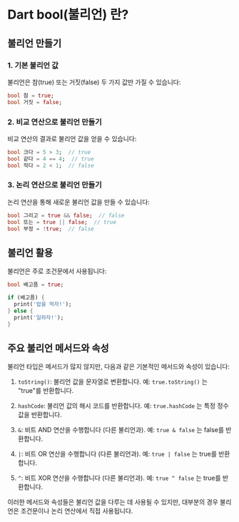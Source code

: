 # Dart bool(불리언) 란?

## 불리언 만들기

### 1. 기본 불리언 값
불리언은 참(true) 또는 거짓(false) 두 가지 값만 가질 수 있습니다:

```dart
bool 참 = true;
bool 거짓 = false;
```

### 2. 비교 연산으로 불리언 만들기
비교 연산의 결과로 불리언 값을 얻을 수 있습니다:

```dart
bool 크다 = 5 > 3;  // true
bool 같다 = 4 == 4;  // true
bool 작다 = 2 < 1;  // false
```

### 3. 논리 연산으로 불리언 만들기
논리 연산을 통해 새로운 불리언 값을 만들 수 있습니다:

```dart
bool 그리고 = true && false;  // false
bool 또는 = true || false;  // true
bool 부정 = !true;  // false
```

## 불리언 활용

불리언은 주로 조건문에서 사용됩니다:

```dart
bool 배고픔 = true;

if (배고픔) {
  print('밥을 먹자!');
} else {
  print('일하자!');
}
```

## 주요 불리언 메서드와 속성

불리언 타입은 메서드가 많지 않지만, 다음과 같은 기본적인 메서드와 속성이 있습니다:

1. `toString()`: 불리언 값을 문자열로 변환합니다.
   예: `true.toString()` 는 "true"를 반환합니다.

2. `hashCode`: 불리언 값의 해시 코드를 반환합니다.
   예: `true.hashCode` 는 특정 정수 값을 반환합니다.

3. `&`: 비트 AND 연산을 수행합니다 (다른 불리언과).
   예: `true & false` 는 false를 반환합니다.

4. `|`: 비트 OR 연산을 수행합니다 (다른 불리언과).
   예: `true | false` 는 true를 반환합니다.

5. `^`: 비트 XOR 연산을 수행합니다 (다른 불리언과).
   예: `true ^ false` 는 true를 반환합니다.

이러한 메서드와 속성들은 불리언 값을 다루는 데 사용될 수 있지만, 대부분의 경우 불리언은 조건문이나 논리 연산에서 직접 사용됩니다.

